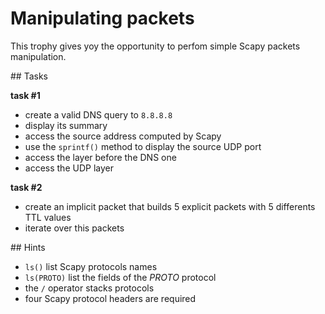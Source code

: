 # Manipulating packets

This trophy gives yoy the opportunity to perfom simple Scapy packets manipulation.

## Tasks

**task #1**

- create a valid DNS query to `8.8.8.8`
- display its summary
- access the source address computed by Scapy
- use the `sprintf()` method to display the source UDP port
- access the layer before the DNS one
- access the UDP layer

**task #2**

- create an implicit packet that builds 5 explicit packets with 5 differents TTL values
- iterate over this packets

## Hints

- `ls()` list Scapy protocols names
- `ls(PROTO)` list the fields of the _PROTO_ protocol
- the `/` operator stacks protocols
- four Scapy protocol headers are required
